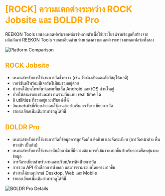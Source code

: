 # <span style="color: orange">[ROCK] ความแตกต่างระหว่าง ROCK Jobsite และ BOLDR Pro</span>

REEKON Tools เสนอแพลตฟอร์มซอฟต์แวร์หลายตัวเพื่อใช้ประโยชน์จากข้อมูลที่สร้างจากผลิตภัณฑ์ REEKON Tools รายละเอียดด้านล่างแสดงความแตกต่างระหว่างแพลตฟอร์มทั้งสอง

![Platform Comparison](https://support.reekon.tools/hc/article_attachments/37238287945236)

## <span style="color: orange">ROCK Jobsite</span>

- เหมาะสำหรับการใช้งานการวัดชั่วคราว (เช่น วัดช่องเปิดและตัดวัสดุให้พอดี)
- เวอร์ชันฟรีพร้อมฟีเจอร์พรีเมียมรวมอยู่ด้วย
- ทำงานได้บนโทรศัพท์และแท็บเล็ต Android และ iOS ส่วนใหญ่
- ช่วยให้สามารถแชร์และทำงานร่วมกันแบบ real time ได้
- มี utilities ที่รวมอยู่และปรับแต่งได้
- อินเทอร์เฟซที่เรียบง่ายและใช้งานง่ายสำหรับการจัดระเบียบการวัด
- รายละเอียดเพิ่มเติมสามารถดูได้ที่นี่

## <span style="color: orange">BOLDR Pro</span>

- เหมาะสำหรับการใช้งานการวัดที่ข้อมูลควรถูกจัดเก็บ ติดป้าย และจัดระเบียบ (การวัดหน้าต่าง พื้น ทางเข้า เป็นต้น)
- เหมาะสำหรับการใช้งานระดับมืออาชีพที่มีความต้องการที่เข้มงวดมากขึ้นสำหรับความยืดหยุ่นของข้อมูล
- การจัดระเบียบสำหรับงานและบริบท/การติดป้ายการวัด
- การรวม API ตัวเลือกการส่งออก และการรวมระบบโดยตรงมากขึ้น
- ทำงานได้บนอุปกรณ์ Desktop, Web และ Mobile
- รายละเอียดเพิ่มเติมสามารถดูได้ที่นี่

![BOLDR Pro Details](https://www.reekon.tools/boldr-pro)
